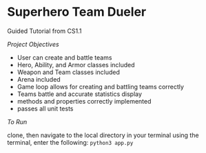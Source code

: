 # Superhero Team Dueler

Guided Tutorial
from CS1.1

_Project Objectives_
- User can create and battle teams
- Hero, Ability, and Armor classes included
- Weapon and Team classes included
- Arena included
- Game loop allows for creating and battling teams correctly
- Teams battle and accurate statistics display
- methods and properties correctly implemented
- passes all unit tests

_To Run_

clone, then navigate to the local directory in your terminal
using the terminal, enter the following:
`python3 app.py`
